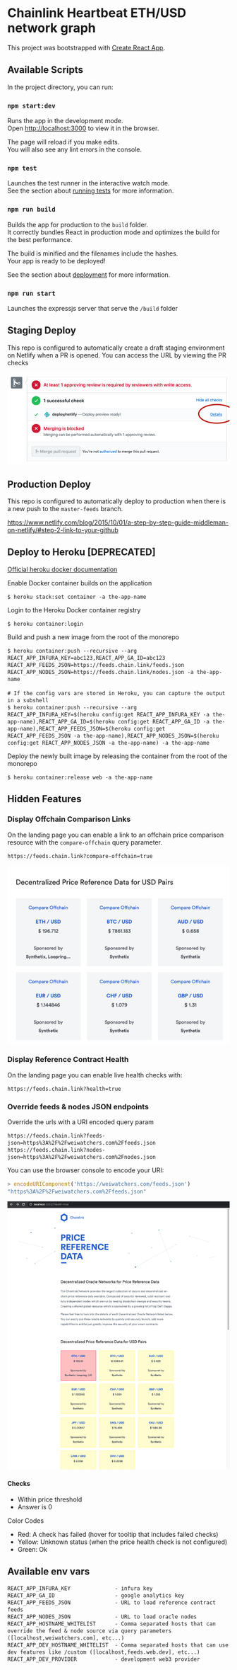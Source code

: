 # Chainlink Heartbeat ETH/USD network graph

This project was bootstrapped with [Create React App](https://github.com/facebook/create-react-app).

## Available Scripts

In the project directory, you can run:

### `npm start:dev`

Runs the app in the development mode.<br>
Open [http://localhost:3000](http://localhost:3000) to view it in the browser.

The page will reload if you make edits.<br>
You will also see any lint errors in the console.

### `npm test`

Launches the test runner in the interactive watch mode.<br>
See the section about [running tests](https://facebook.github.io/create-react-app/docs/running-tests) for more information.

### `npm run build`

Builds the app for production to the `build` folder.<br>
It correctly bundles React in production mode and optimizes the build for the best performance.

The build is minified and the filenames include the hashes.<br>
Your app is ready to be deployed!

See the section about [deployment](https://facebook.github.io/create-react-app/docs/deployment) for more information.

### `npm run start`

Launches the expressjs server that serve the `/build` folder

## Staging Deploy

This repo is configured to automatically create a draft staging environment
on Netlify when a PR is opened. You can access the URL by viewing the PR checks

![](./docs/pr-checks-deploy-url.png)

## Production Deploy

This repo is configured to automatically deploy to production when there is a
new push to the `master-feeds` branch.

https://www.netlify.com/blog/2015/10/01/a-step-by-step-guide-middleman-on-netlify/#step-2-link-to-your-github

## Deploy to Heroku [DEPRECATED]

[Official heroku docker documentation](https://devcenter.heroku.com/articles/container-registry-and-runtime)

Enable Docker container builds on the application

```
$ heroku stack:set container -a the-app-name

```

Login to the Heroku Docker container registry

```
$ heroku container:login

```

Build and push a new image from the root of the monorepo

```
$ heroku container:push --recursive --arg REACT_APP_INFURA_KEY=abc123,REACT_APP_GA_ID=abc123 REACT_APP_FEEDS_JSON=https://feeds.chain.link/feeds.json REACT_APP_NODES_JSON=https://feeds.chain.link/nodes.json -a the-app-name

# If the config vars are stored in Heroku, you can capture the output in a subshell
$ heroku container:push --recursive --arg REACT_APP_INFURA_KEY=$(heroku config:get REACT_APP_INFURA_KEY -a the-app-name),REACT_APP_GA_ID=$(heroku config:get REACT_APP_GA_ID -a the-app-name),REACT_APP_FEEDS_JSON=$(heroku config:get REACT_APP_FEEDS_JSON -a the-app-name),REACT_APP_NODES_JSON=$(heroku config:get REACT_APP_NODES_JSON -a the-app-name) -a the-app-name
```

Deploy the newly built image by releasing the container from the root of the monorepo

```
$ heroku container:release web -a the-app-name
```

## Hidden Features

### Display Offchain Comparison Links

On the landing page you can enable a link to an offchain price comparison resource with the `compare-offchain` query parameter.

```
https://feeds.chain.link?compare-offchain=true
```

![display-offchain-comparison](./docs/feed-landing-compare-offchain.png)

### Display Reference Contract Health

On the landing page you can enable live health checks with:

```
https://feeds.chain.link?health=true
```

### Override feeds & nodes JSON endpoints

Override the urls with a URI encoded query param

```
https://feeds.chain.link?feeds-json=https%3A%2F%2Fweiwatchers.com%2Ffeeds.json
https://feeds.chain.link?nodes-json=https%3A%2F%2Fweiwatchers.com%2Fnodes.json
```

You can use the browser console to encode your URI:

```javascript
> encodeURIComponent('https://weiwatchers.com/feeds.json')
"https%3A%2F%2Fweiwatchers.com%2Ffeeds.json"
```

![reference-contract-health](./docs/reference-contract-health.png)

#### Checks

- Within price threshold
- Answer is 0

Color Codes

- Red: A check has failed (hover for tooltip that includes failed checks)
- Yellow: Unknown status (when the price health check is not configured)
- Green: Ok

## Available env vars

```
REACT_APP_INFURA_KEY              - infura key
REACT_APP_GA_ID                   - google analytics key
REACT_APP_FEEDS_JSON              - URL to load reference contract feeds
REACT_APP_NODES_JSON              - URL to load oracle nodes
REACT_APP_HOSTNAME_WHITELIST      - Comma separated hosts that can override the feed & node source via query parameters ([localhost,weiwatchers.com], etc...)
REACT_APP_DEV_HOSTNAME_WHITELIST  - Comma separated hosts that can use dev features like /custom ([localhost,feeds.web.dev], etc...)
REACT_APP_DEV_PROVIDER            - development web3 provider
```
